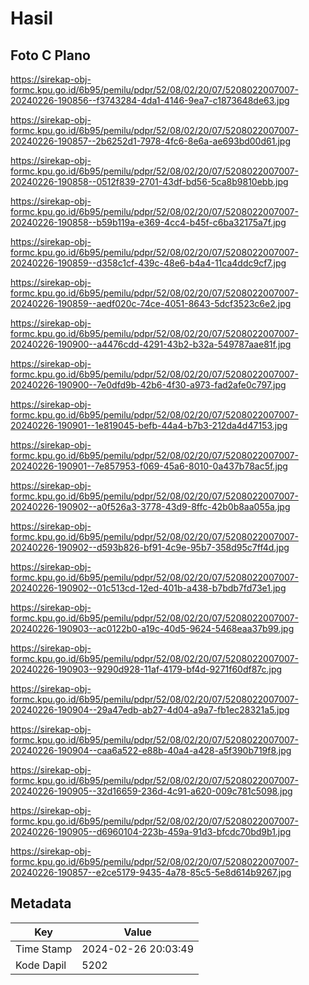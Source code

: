 # Hasil

## Foto C Plano

https://sirekap-obj-formc.kpu.go.id/6b95/pemilu/pdpr/52/08/02/20/07/5208022007007-20240226-190856--f3743284-4da1-4146-9ea7-c1873648de63.jpg

https://sirekap-obj-formc.kpu.go.id/6b95/pemilu/pdpr/52/08/02/20/07/5208022007007-20240226-190857--2b6252d1-7978-4fc6-8e6a-ae693bd00d61.jpg

https://sirekap-obj-formc.kpu.go.id/6b95/pemilu/pdpr/52/08/02/20/07/5208022007007-20240226-190858--0512f839-2701-43df-bd56-5ca8b9810ebb.jpg

https://sirekap-obj-formc.kpu.go.id/6b95/pemilu/pdpr/52/08/02/20/07/5208022007007-20240226-190858--b59b119a-e369-4cc4-b45f-c6ba32175a7f.jpg

https://sirekap-obj-formc.kpu.go.id/6b95/pemilu/pdpr/52/08/02/20/07/5208022007007-20240226-190859--d358c1cf-439c-48e6-b4a4-11ca4ddc9cf7.jpg

https://sirekap-obj-formc.kpu.go.id/6b95/pemilu/pdpr/52/08/02/20/07/5208022007007-20240226-190859--aedf020c-74ce-4051-8643-5dcf3523c6e2.jpg

https://sirekap-obj-formc.kpu.go.id/6b95/pemilu/pdpr/52/08/02/20/07/5208022007007-20240226-190900--a4476cdd-4291-43b2-b32a-549787aae81f.jpg

https://sirekap-obj-formc.kpu.go.id/6b95/pemilu/pdpr/52/08/02/20/07/5208022007007-20240226-190900--7e0dfd9b-42b6-4f30-a973-fad2afe0c797.jpg

https://sirekap-obj-formc.kpu.go.id/6b95/pemilu/pdpr/52/08/02/20/07/5208022007007-20240226-190901--1e819045-befb-44a4-b7b3-212da4d47153.jpg

https://sirekap-obj-formc.kpu.go.id/6b95/pemilu/pdpr/52/08/02/20/07/5208022007007-20240226-190901--7e857953-f069-45a6-8010-0a437b78ac5f.jpg

https://sirekap-obj-formc.kpu.go.id/6b95/pemilu/pdpr/52/08/02/20/07/5208022007007-20240226-190902--a0f526a3-3778-43d9-8ffc-42b0b8aa055a.jpg

https://sirekap-obj-formc.kpu.go.id/6b95/pemilu/pdpr/52/08/02/20/07/5208022007007-20240226-190902--d593b826-bf91-4c9e-95b7-358d95c7ff4d.jpg

https://sirekap-obj-formc.kpu.go.id/6b95/pemilu/pdpr/52/08/02/20/07/5208022007007-20240226-190902--01c513cd-12ed-401b-a438-b7bdb7fd73e1.jpg

https://sirekap-obj-formc.kpu.go.id/6b95/pemilu/pdpr/52/08/02/20/07/5208022007007-20240226-190903--ac0122b0-a19c-40d5-9624-5468eaa37b99.jpg

https://sirekap-obj-formc.kpu.go.id/6b95/pemilu/pdpr/52/08/02/20/07/5208022007007-20240226-190903--9290d928-11af-4179-bf4d-9271f60df87c.jpg

https://sirekap-obj-formc.kpu.go.id/6b95/pemilu/pdpr/52/08/02/20/07/5208022007007-20240226-190904--29a47edb-ab27-4d04-a9a7-fb1ec28321a5.jpg

https://sirekap-obj-formc.kpu.go.id/6b95/pemilu/pdpr/52/08/02/20/07/5208022007007-20240226-190904--caa6a522-e88b-40a4-a428-a5f390b719f8.jpg

https://sirekap-obj-formc.kpu.go.id/6b95/pemilu/pdpr/52/08/02/20/07/5208022007007-20240226-190905--32d16659-236d-4c91-a620-009c781c5098.jpg

https://sirekap-obj-formc.kpu.go.id/6b95/pemilu/pdpr/52/08/02/20/07/5208022007007-20240226-190905--d6960104-223b-459a-91d3-bfcdc70bd9b1.jpg

https://sirekap-obj-formc.kpu.go.id/6b95/pemilu/pdpr/52/08/02/20/07/5208022007007-20240226-190857--e2ce5179-9435-4a78-85c5-5e8d614b9267.jpg


## Metadata

| Key        | Value               |
| ---------- | ------------------- |
| Time Stamp | 2024-02-26 20:03:49 |
| Kode Dapil | 5202                |



